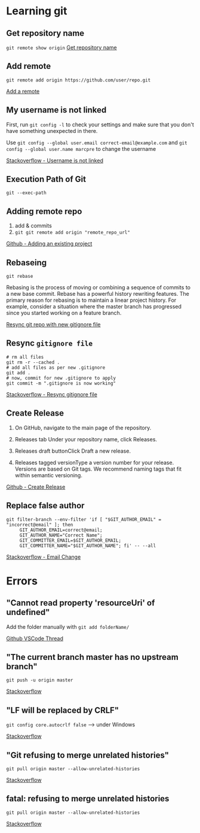 # Learning git

## Get repository name

`git remote show origin`
[Get repository name](https://stackoverflow.com/a/15715979/2847689)

## Add remote
    git remote add origin https://github.com/user/repo.git
[Add a remote](https://help.github.com/articles/adding-a-remote/)

## My username is not linked

First, run `git config -l` to check your settings and make sure that you don't have something unexpected in there.

Use `git config --global user.email correct-email@example.com` and `git config --global user.name marcpre` to change the username


[Stackoverflow - Username is not linked](https://stackoverflow.com/questions/26004587/git-commits-are-not-getting-linked-with-my-github-account)

## Execution Path of Git

`git --exec-path`

## Adding remote repo

1. add & commits
2. `git git remote add origin "remote_repo_url"`

[Github - Adding an existing project](https://help.github.com/articles/adding-an-existing-project-to-github-using-the-command-line/)

## Rebaseing

`git rebase`

Rebasing is the process of moving or combining a sequence of commits to a new base commit. Rebase has a powerful history rewriting features. The primary reason for rebasing is to maintain a linear project history. For example, consider a situation where the master branch has progressed since you started working on a feature branch. 

[Resync git repo with new gitignore file](https://stackoverflow.com/questions/7075923/resync-git-repo-with-new-gitignore-file)

## Resync `gitignore file`

```
# rm all files
git rm -r --cached .
# add all files as per new .gitignore
git add .
# now, commit for new .gitignore to apply
git commit -m ".gitignore is now working"
```

[Stackoverflow - Resync gitignore file](https://www.atlassian.com/git/tutorials/rewriting-history/git-rebase)

## Create Release

1. On GitHub, navigate to the main page of the repository.

2. Releases tab Under your repository name, click Releases.

3. Releases draft buttonClick Draft a new release.
4. Releases tagged versionType a version number for your release. Versions are based on Git tags. We recommend naming tags that fit within semantic versioning. 

[Github - Create Release](https://help.github.com/articles/creating-releases/)

## Replace false author

```
git filter-branch --env-filter 'if [ "$GIT_AUTHOR_EMAIL" = "incorrect@email" ]; then
     GIT_AUTHOR_EMAIL=correct@email;
     GIT_AUTHOR_NAME="Correct Name";
     GIT_COMMITTER_EMAIL=$GIT_AUTHOR_EMAIL;
     GIT_COMMITTER_NAME="$GIT_AUTHOR_NAME"; fi' -- --all
```

[Stackoverflow - Email Change](https://stackoverflow.com/questions/4981126/how-to-amend-several-commits-in-git-to-change-author)

# Errors

## "Cannot read property 'resourceUri' of undefined"

Add the folder manually with `git add folderName/`

[Github VSCode Thread](https://github.com/Microsoft/vscode/issues/35724)

## "The current branch master has no upstream branch"

`git push -u origin master`

[Stackoverflow](https://stackoverflow.com/questions/23401652/fatal-the-current-branch-master-has-no-upstream-branch)

## "LF will be replaced by CRLF"

`git config core.autocrlf false` --> under Windows

[Stackoverflow](https://stackoverflow.com/questions/5834014/lf-will-be-replaced-by-crlf-in-git-what-is-that-and-is-it-important)

## "Git refusing to merge unrelated histories"

`git pull origin master --allow-unrelated-histories`

[Stackoverflow](https://stackoverflow.com/questions/37937984/git-refusing-to-merge-unrelated-histories-on-rebase)

## fatal: refusing to merge unrelated histories

`git pull origin master --allow-unrelated-histories`

[Stackoverflow](https://stackoverflow.com/questions/37937984/git-refusing-to-merge-unrelated-histories-on-rebase)
